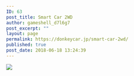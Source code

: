```yaml
---
ID: 63
post_title: Smart Car 2WD
author: gameshell_d7l6g7
post_excerpt: ""
layout: page
permalink: https://donkeycar.jp/smart-car-2wd/
published: true
post_date: 2018-06-18 13:24:39
---
```

<img src="https://donkeycar.jp/wp-content/uploads/2018/06/New-Avoidance-tracking-Motor-Smart-Robot-Car-Chassis-Kit-Speed-Encoder-Battery-Box-2WD-Ultrasonic-module.png" />